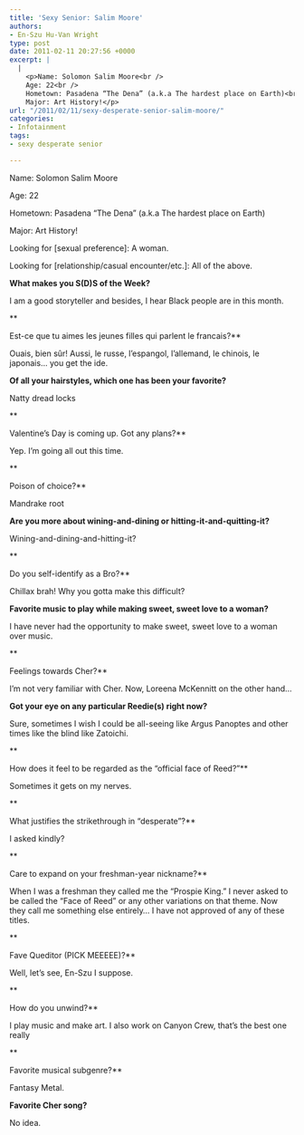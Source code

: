 ```yaml
---
title: 'Sexy Senior: Salim Moore'
authors:
- En-Szu Hu-Van Wright
type: post
date: 2011-02-11 20:27:56 +0000
excerpt: |
  |
    <p>Name: Solomon Salim Moore<br />
    Age: 22<br />
    Hometown: Pasadena “The Dena” (a.k.a The hardest place on Earth)<br />
    Major: Art History!</p>
url: "/2011/02/11/sexy-desperate-senior-salim-moore/"
categories:
- Infotainment
tags:
- sexy desperate senior

---
```

Name: Solomon Salim Moore
  
Age: 22
  
Hometown: Pasadena “The Dena” (a.k.a The hardest place on Earth)
  
Major: Art History!
  
Looking for [sexual preference]: A woman.
  
Looking for [relationship/casual encounter/etc.]: All of the above.

**What makes you S(D)S of the Week?**
  
I am a good storyteller and besides, I hear Black people are in this month.
  
**
  
Est-ce que tu aimes les jeunes filles qui parlent le francais?**
  
Ouais, bien sûr! Aussi, le russe, l’espangol, l’allemand, le chinois, le japonais&#8230; you get the ide.

**Of all your hairstyles, which one has been your favorite?**
  
Natty dread locks
  
**
  
Valentine’s Day is coming up. Got any plans?**
  
Yep. I’m going all out this time.
  
**
  
Poison of choice?**
  
Mandrake root

**Are you more about wining-and-dining or hitting-it-and-quitting-it?**
  
Wining-and-dining-and-hitting-it?
  
**
  
Do you self-identify as a Bro?**
  
Chillax brah! Why you gotta make this difficult?

**Favorite music to play while making sweet, sweet love to a woman?**
  
I have never had the opportunity to make sweet, sweet love to a woman over music.
  
**
  
Feelings towards Cher?**
  
I’m not very familiar with Cher. Now, Loreena McKennitt on the other hand&#8230;

**Got your eye on any particular Reedie(s) right now?**
  
Sure, sometimes I wish I could be all-seeing like Argus Panoptes and other times like the blind like Zatoichi.
  
**
  
How does it feel to be regarded as the “official face of Reed?”**
  
Sometimes it gets on my nerves.
  
**
  
What justifies the strikethrough in “desperate”?**
  
I asked kindly?
  
**
  
Care to expand on your freshman-year nickname?**
  
When I was a freshman they called me the “Prospie King.” I never asked to be called the “Face of Reed” or any other variations on that theme. Now they call me something else entirely&#8230; I have not approved of any of these titles.
  
**
  
Fave Queditor (PICK MEEEEE)?**
  
Well, let’s see, En-Szu I suppose.
  
**
  
How do you unwind?**
  
I play music and make art. I also work on Canyon Crew, that’s the best one really
  
**
  
Favorite musical subgenre?**
  
Fantasy Metal.

**Favorite Cher song?**
  
No idea.